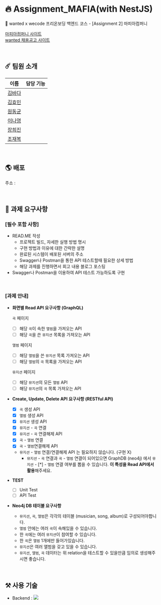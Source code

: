 # 🔥 Assignment_MAFIA(with NestJS)

🎼 wanted x wecode 프리온보딩 백엔드 코스 - [Assignment 2] 마피아컴퍼니

[마피아컴퍼니 사이트](http://www.mapiacompany.com/)<br/>
[wanted 채용공고 사이트](https://www.wanted.co.kr/company/6137)

<br/>

## ☄️ 팀원 소개
|이름|담당 기능|
|--|--|
|[김바다](https://github.com/sally0226)||
|[김효민](https://github.com/luckyhyom)||
|[원동균](https://github.com/WonDongGyun)||
|[이나영](https://github.com/bokiri409)||
|[장희진](https://github.com/heejin99)||
|[조재복](https://github.com/ildang100)||

<br/>

## 🌎 배포
주소 : 

<br/>

## 📝 과제 요구사항

### [필수 포함 사항]

- READ.ME 작성
    - 프로젝트 빌드, 자세한 실행 방법 명시
    - 구현 방법과 이유에 대한 간략한 설명
    - 완료된 시스템이 배포된 서버의 주소
    - Swagger나 Postman을 통한 API 테스트할때 필요한 상세 방법
    - 해당 과제를 진행하면서 회고 내용 블로그 포스팅
- Swagger나 Postman을 이용하여 API 테스트 가능하도록 구현

<br/>

### [과제 안내]

- **화면별 Read API 요구사항 (GraphQL)**
    
    `곡` 페이지 
    
    - [ ]  해당 `곡`이 속한 `앨범`을 가져오는 API
    - [ ]  해당 `곡`을 쓴 `뮤지션` 목록을 가져오는 API
    
    `앨범` 페이지  
    
    - [ ]  해당 `앨범`을 쓴 `뮤지션` 목록 가져오는 API
    - [ ]  해당 `앨범`의 `곡` 목록을 가져오는 API
    
    `뮤지션` 페이지 
    
    - [ ]  해당 `뮤지션`의 모든 `앨범` API
    - [ ]  해당 `뮤지션`의 `곡` 목록 가져오는 API
    
- **Create, Update, Delete API 요구사항 (RESTful API)**
    - [x]  `곡` 생성 API
    - [x]  `앨범` 생성 API
    - [x]  `뮤지션` 생성 API
    - [x]  `뮤지션` - `곡` 연결
    - [x]  `뮤지션` - `곡` 연결해제 API
    - [x]  `곡` - `앨범` 연결
    - [x]  `곡` - `앨범`연결해제 API
    - `뮤지션` - `앨범` 연결/연결해제 API 는 필요하지 않습니다. (구현 X)
        - `뮤지션` - `곡` 연결과 `곡` - `앨범` 연결이 되어있으면
        GraphDB (neo4j) 에서 `뮤지션` - [*] - `앨범` 연결 여부를 뽑을 수 있습니다. **이 특성을 Read API에서 활용**해주세요.
- **TEST**
    - [ ]  Unit Test
    - [ ]  API Test
- **Neo4j DB 테이블 요구사항**
    - `뮤지션`, `곡`, `앨범`은 각각의 테이블 (musician, song, album)로 구성되어야합니다.
    - `앨범` 안에는 여러 `곡`이 속해있을 수 있습니다.
    - 한 `곡`에는 여러 `뮤지션`이 참여할 수 있습니다.
    - 한 `곡`은 `앨범` 1개에만 들어가있습니다.
    - `뮤지션`은 여러 앨범을 갖고 있을 수 있습니다.
    - `뮤지션`, `앨범`, `곡` 데이터는 위 relation을 테스트할 수 있을만큼 임의로 생성해주시면 좋습니다.

<br/>

## ⚒ 사용 기술

-  Backend : <img src="https://img.shields.io/badge/NestJS-E0234E?style=flat&logo=NestJS&logoColor=white"/></a>

